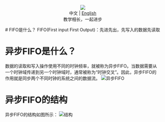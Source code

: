 <p align="center">
  <img src="https://github.com/HauUhang/files/blob/main/readme_gif/fifo-reademe.gif"/>
  <br>中文 | <a href="README_en.md">English</a>
  <br>教学相长，一起进步
</p>
# FIFO是什么？
FIFO(First input First Output)：先进先出，先写入的数据先读取

# 异步FIFO是什么？
数据的读取和写入操作使用不同的时钟频率，就被称为异步FIFO。当数据需要从一个时钟域传递到另一个时钟域时，通常被称为“时钟交叉”。因此，异步FIFO的作用就是同步两个不同时钟的系统之间的数据流。
![异步FIFO](https://vlsiverify.com/wp-content/uploads/2022/12/asynchronous-fifo-usage.gif)

# 异步FIFO的结构
异步FIFO的结构如图所示：
![结构](https://www.runoob.com/wp-content/uploads/2021/05/v-fifo-1.jpg)
